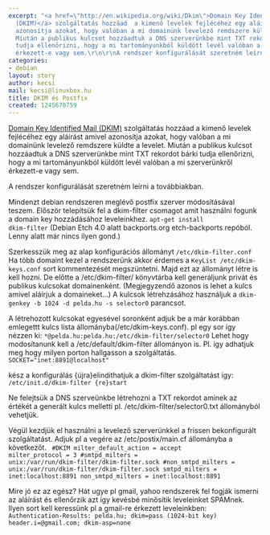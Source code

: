 ```yaml
---
excerpt: "<a href=\"http://en.wikipedia.org/wiki/Dkim\">Domain Key Identified Mail
  (DKIM)</a> szolgáltatás hozzáad  a kimenő levelek fejlécéhez egy aláírást amivel
  azonosítja azokat, hogy valóban a mi domainünk levelező remdszere küldte a levelet.
  Miután a publikus kulcsot hozzáadtuk a DNS szerverünkbe mint TXT rekordot bárki
  tudja ellenőrizni, hogy a mi tartományunkból küldött levél valóban a mi szerverünkről
  érkezett-e vagy sem.\r\n\r\nA rendszer konfigurálását szeretném leírni a továbbiakban.\r\n"
categories:
- debian
layout: story
author: kecsi
mail: kecsi@linuxbox.hu
title: DKIM és Postfix
created: 1245670759
---
```

<a href="http://en.wikipedia.org/wiki/Dkim">Domain Key Identified Mail (DKIM)</a> szolgáltatás hozzáad  a kimenő levelek fejlécéhez egy aláírást amivel azonosítja azokat, hogy valóban a mi domainünk levelező remdszere küldte a levelet. Miután a publikus kulcsot hozzáadtuk a DNS szerverünkbe mint TXT rekordot bárki tudja ellenőrizni, hogy a mi tartományunkból küldött levél valóban a mi szerverünkről érkezett-e vagy sem.

A rendszer konfigurálását szeretném leírni a továbbiakban.
<!--break-->
Mindenzt debian rendszeren meglévő postfix szerver módosításával teszem.
Először telepítsük fel a dkim-filter csomagot amit használni fogunk a domain key hozzádásához leveleinkhez.
<code>apt-get install dkim-filter</code>
(Debian Etch 4.0 alatt backports.org etch-backports repóból. Lenny alatt már nincs ilyen gond.)

Szerkesszük meg az alap konfigurációs állományt <code>/etc/dkim-filter.conf</code>
Ha több domaint kezel a rendszerünk akkor érdemes a <code>KeyList         /etc/dkim-keys.conf</code> sort kommentezését megszüntetni. Majd ezt az állományt létre is kell hozni. De előtte a /etc/dkim-filter/ könyvtárba kell generáljunk privát és publikus kulcsokat domainenként. (Megjegyzendő azonos is lehet a kulcs amivel aláírjuk a domaineket...)
A kulcsok létrehzásához használjuk a <code>dkim-genkey -b 1024 -d pelda.hu -s selector0</code> parancsot.

A létrehozott kulcsokat egyesével soronként adjuk be a már korábban emlegettt kulcs lista állományba(/etc/dkim-keys.conf). pl egy sor így nézzen ki:
<code>*@pelda.hu:pelda.hu:/etc/dkim-filter/selector0</code>
Lehet hogy modosítanunk kell a /etc/default/dkim-filter állományon is. Pl. így adhatjuk meg hogy milyen porton hallgasson a szolgáltatás.
<code>SOCKET="inet:8891@localhost"</code>

kész a konfigurálás {újra}elindithatjuk a dkim-filter szolgáltatást így:
<code>/etc/init.d/dkim-filter {re}start</code>

Ne felejtsük a DNS szerveünkbe létrehozni a TXT rekordot aminek az értékét a generált kulcs melletti pl. /etc/dkim-filter/selector0.txt állományból vehetjük.

Végül kezdjük el használni a levelező szerverünkkel a frissen bekonfigurált szolgáltatást. 
Adjuk pl a vegére az /etc/postix/main.cf állományba a következőt.
<code>
#DKIM
milter_default_action = accept
milter_protocol = 3
#smtpd_milters = unix:/var/run/dkim-filter/dkim-filter.sock
#non_smtpd_milters = unix:/var/run/dkim-filter/dkim-filter.sock
smtpd_milters = inet:localhost:8891
non_smtpd_milters = inet:localhost:8891
</code>

Mire jó ez az egész? Hát ugye pl gmail, yahoo rendszerek fel fogják ismerni az aláírást és ellenőrzik azt így kevésbé minősítik leveleinket SPAMnek. Ilyen sort kell keressünk pl a gmail-re érkezett leveleinkben:
<code>Authentication-Results: pelda.hu; dkim=pass (1024-bit key) header.i=@gmail.com; dkim-asp=none</code>
